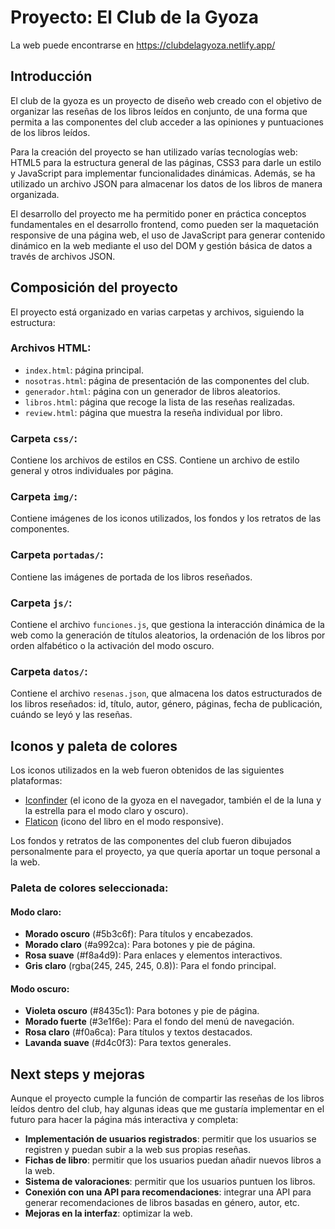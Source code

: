 # Proyecto: El Club de la Gyoza

La web puede encontrarse en https://clubdelagyoza.netlify.app/

## Introducción
El club de la gyoza es un proyecto de diseño web creado con el objetivo de organizar las reseñas de los libros leídos en conjunto, de una forma que permita a las componentes del club acceder a las opiniones y puntuaciones de los libros leídos.

Para la creación del proyecto se han utilizado varías tecnologías web: HTML5 para la estructura general de las páginas, CSS3 para darle un estilo y JavaScript para implementar funcionalidades dinámicas. Además, se ha utilizado un archivo JSON para almacenar los datos de los libros de manera organizada.

El desarrollo del proyecto me ha permitido poner en práctica conceptos fundamentales en el desarrollo frontend, como pueden ser la maquetación responsive de una página web, el uso de JavaScript para generar contenido dinámico en la web mediante el uso del DOM y gestión básica de datos a través de archivos JSON.

## Composición del proyecto
El proyecto está organizado en varias carpetas y archivos, siguiendo la estructura:

### Archivos HTML:
- `index.html`: página principal.
- `nosotras.html`: página de presentación de las componentes del club.
- `generador.html`: página con un generador de libros aleatorios.
- `libros.html`: página que recoge la lista de las reseñas realizadas.
- `review.html`: página que muestra la reseña individual por libro.

### Carpeta `css/`:
Contiene los archivos de estilos en CSS. Contiene un archivo de estilo general y otros individuales por página.

### Carpeta `img/`:
Contiene imágenes de los iconos utilizados, los fondos y los retratos de las componentes.

### Carpeta `portadas/`:
Contiene las imágenes de portada de los libros reseñados.

### Carpeta `js/`:
Contiene el archivo `funciones.js`, que gestiona la interacción dinámica de la web como la generación de títulos aleatorios, la ordenación de los libros por orden alfabético o la activación del modo oscuro.

### Carpeta `datos/`:
Contiene el archivo `resenas.json`, que almacena los datos estructurados de los libros reseñados: id, título, autor, género, páginas, fecha de publicación, cuándo se leyó y las reseñas.

## Iconos y paleta de colores

Los iconos utilizados en la web fueron obtenidos de las siguientes plataformas:
- [Iconfinder](https://www.iconfinder.com/) (el icono de la gyoza en el navegador, también el de la luna y la estrella para el modo claro y oscuro).
- [Flaticon](https://www.flaticon.com/) (icono del libro en el modo responsive).

Los fondos y retratos de las componentes del club fueron dibujados personalmente para el proyecto, ya que quería aportar un toque personal a la web.

### Paleta de colores seleccionada:
#### Modo claro:
- **Morado oscuro** (#5b3c6f): Para títulos y encabezados.
- **Morado claro** (#a992ca): Para botones y pie de página.
- **Rosa suave** (#f8a4d9): Para enlaces y elementos interactivos.
- **Gris claro** (rgba(245, 245, 245, 0.8)): Para el fondo principal.

#### Modo oscuro:
- **Violeta oscuro** (#8435c1): Para botones y pie de página.
- **Morado fuerte** (#3e1f6e): Para el fondo del menú de navegación.
- **Rosa claro** (#f0a6ca): Para títulos y textos destacados.
- **Lavanda suave** (#d4c0f3): Para textos generales.

## Next steps y mejoras

Aunque el proyecto cumple la función de compartir las reseñas de los libros leídos dentro del club, hay algunas ideas que me gustaría implementar en el futuro para hacer la página más interactiva y completa:

- **Implementación de usuarios registrados**: permitir que los usuarios se registren y puedan subir a la web sus propias reseñas.
- **Fichas de libro**: permitir que los usuarios puedan añadir nuevos libros a la web.
- **Sistema de valoraciones**: permitir que los usuarios puntuen los libros.
- **Conexión con una API para recomendaciones**: integrar una API para generar recomendaciones de libros basadas en género, autor, etc.
- **Mejoras en la interfaz**: optimizar la web.
